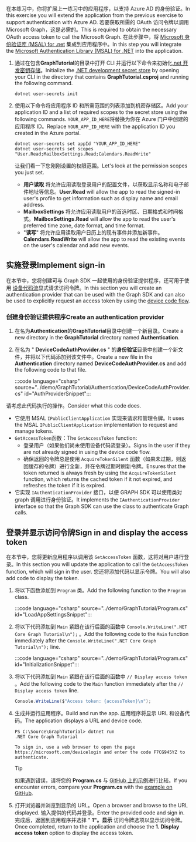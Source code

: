 <!-- markdownlint-disable MD002 MD041 -->

<span data-ttu-id="1a38b-101">在本练习中，你将扩展上一练习中的应用程序，以支持 Azure AD 的身份验证。</span><span class="sxs-lookup"><span data-stu-id="1a38b-101">In this exercise you will extend the application from the previous exercise to support authentication with Azure AD.</span></span> <span data-ttu-id="1a38b-102">若要获取所需的 OAuth 访问令牌以调用 Microsoft Graph，这是必需的。</span><span class="sxs-lookup"><span data-stu-id="1a38b-102">This is required to obtain the necessary OAuth access token to call the Microsoft Graph.</span></span> <span data-ttu-id="1a38b-103">在此步骤中，将 [Microsoft 身份验证库 (MSAL) for .net](https://github.com/AzureAD/microsoft-authentication-library-for-dotnet) 集成到应用程序中。</span><span class="sxs-lookup"><span data-stu-id="1a38b-103">In this step you will integrate the [Microsoft Authentication Library (MSAL) for .NET](https://github.com/AzureAD/microsoft-authentication-library-for-dotnet) into the application.</span></span>

1. <span data-ttu-id="1a38b-104">通过在包含**GraphTutorial**的目录中打开 CLI 并运行以下命令来初始化[.net 开发密钥存储](/aspnet/core/security/app-secrets)。</span><span class="sxs-lookup"><span data-stu-id="1a38b-104">Initialize the [.NET development secret store](/aspnet/core/security/app-secrets) by opening your CLI in the directory that contains **GraphTutorial.csproj** and running the following command.</span></span>

    ```Shell
    dotnet user-secrets init
    ```

1. <span data-ttu-id="1a38b-105">使用以下命令将应用程序 ID 和所需范围的列表添加到机密存储区。</span><span class="sxs-lookup"><span data-stu-id="1a38b-105">Add your application ID and a list of required scopes to the secret store using the following commands.</span></span> <span data-ttu-id="1a38b-106">`YOUR_APP_ID_HERE`将替换为你在 Azure 门户中创建的应用程序 ID。</span><span class="sxs-lookup"><span data-stu-id="1a38b-106">Replace `YOUR_APP_ID_HERE` with the application ID you created in the Azure portal.</span></span>

    ```Shell
    dotnet user-secrets set appId "YOUR_APP_ID_HERE"
    dotnet user-secrets set scopes "User.Read;MailboxSettings.Read;Calendars.ReadWrite"
    ```

    <span data-ttu-id="1a38b-107">让我们看一下您刚刚设置的权限范围。</span><span class="sxs-lookup"><span data-stu-id="1a38b-107">Let's look at the permission scopes you just set.</span></span>

    - <span data-ttu-id="1a38b-108">**用户读取** 将允许应用读取登录用户的配置文件，以获取显示名称和电子邮件地址等信息。</span><span class="sxs-lookup"><span data-stu-id="1a38b-108">**User.Read** will allow the app to read the signed-in user's profile to get information such as display name and email address.</span></span>
    - <span data-ttu-id="1a38b-109">**MailboxSettings** 将允许应用读取用户的首选时区、日期格式和时间格式。</span><span class="sxs-lookup"><span data-stu-id="1a38b-109">**MailboxSettings.Read** will allow the app to read the user's preferred time zone, date format, and time format.</span></span>
    - <span data-ttu-id="1a38b-110">"**读写**" 将允许应用读取用户日历上的现有事件并添加新事件。</span><span class="sxs-lookup"><span data-stu-id="1a38b-110">**Calendars.ReadWrite** will allow the app to read the existing events on the user's calendar and add new events.</span></span>

## <a name="implement-sign-in"></a><span data-ttu-id="1a38b-111">实施登录</span><span class="sxs-lookup"><span data-stu-id="1a38b-111">Implement sign-in</span></span>

<span data-ttu-id="1a38b-112">在本节中，您将创建可与 Graph SDK 一起使用的身份验证提供程序，还可用于使用 [设备代码流](https://docs.microsoft.com/azure/active-directory/develop/v2-oauth2-device-code)显式请求访问令牌。</span><span class="sxs-lookup"><span data-stu-id="1a38b-112">In this section you will create an authentication provider that can be used with the Graph SDK and can also be used to explicitly request an access token by using the [device code flow](https://docs.microsoft.com/azure/active-directory/develop/v2-oauth2-device-code).</span></span>

### <a name="create-an-authentication-provider"></a><span data-ttu-id="1a38b-113">创建身份验证提供程序</span><span class="sxs-lookup"><span data-stu-id="1a38b-113">Create an authentication provider</span></span>

1. <span data-ttu-id="1a38b-114">在名为**Authentication**的**GraphTutorial**目录中创建一个新目录。</span><span class="sxs-lookup"><span data-stu-id="1a38b-114">Create a new directory in the **GraphTutorial** directory named **Authentication**.</span></span>
1. <span data-ttu-id="1a38b-115">在名为 " **DeviceCodeAuthProvider.cs** " 的**身份验证**目录中创建一个新文件，并将以下代码添加到该文件中。</span><span class="sxs-lookup"><span data-stu-id="1a38b-115">Create a new file in the **Authentication** directory named **DeviceCodeAuthProvider.cs** and add the following code to that file.</span></span>

    :::code language="csharp" source="../demo/GraphTutorial/Authentication/DeviceCodeAuthProvider.cs" id="AuthProviderSnippet":::

<span data-ttu-id="1a38b-116">请考虑此代码执行的操作。</span><span class="sxs-lookup"><span data-stu-id="1a38b-116">Consider what this code does.</span></span>

- <span data-ttu-id="1a38b-117">它使用 MSAL `IPublicClientApplication` 实现来请求和管理令牌。</span><span class="sxs-lookup"><span data-stu-id="1a38b-117">It uses the MSAL `IPublicClientApplication` implementation to request and manage tokens.</span></span>
- <span data-ttu-id="1a38b-118">`GetAccessToken`函数：</span><span class="sxs-lookup"><span data-stu-id="1a38b-118">The `GetAccessToken` function:</span></span>
  - <span data-ttu-id="1a38b-119">登录用户（如果他们尚未使用设备代码流登录）。</span><span class="sxs-lookup"><span data-stu-id="1a38b-119">Signs in the user if they are not already signed in using the device code flow.</span></span>
  - <span data-ttu-id="1a38b-120">确保返回的令牌总是使用 `AcquireTokenSilent` 函数（如果未过期，则返回缓存的令牌）进行全新，并在令牌过期时刷新令牌。</span><span class="sxs-lookup"><span data-stu-id="1a38b-120">Ensures that the token returned is always fresh by using the `AcquireTokenSilent` function, which returns the cached token if it not expired, and refreshes the token if it is expired.</span></span>
- <span data-ttu-id="1a38b-121">它实现 `IAuthenticationProvider` 接口，以便 GRAPH SDK 可以使用类对 graph 调用进行身份验证。</span><span class="sxs-lookup"><span data-stu-id="1a38b-121">It implements the `IAuthenticationProvider` interface so that the Graph SDK can use the class to authenticate Graph calls.</span></span>

## <a name="sign-in-and-display-the-access-token"></a><span data-ttu-id="1a38b-122">登录并显示访问令牌</span><span class="sxs-lookup"><span data-stu-id="1a38b-122">Sign in and display the access token</span></span>

<span data-ttu-id="1a38b-123">在本节中，您将更新应用程序以调用该 `GetAccessToken` 函数，这将对用户进行登录。</span><span class="sxs-lookup"><span data-stu-id="1a38b-123">In this section you will update the application to call the `GetAccessToken` function, which will sign in the user.</span></span> <span data-ttu-id="1a38b-124">您还将添加代码以显示令牌。</span><span class="sxs-lookup"><span data-stu-id="1a38b-124">You will also add code to display the token.</span></span>

1. <span data-ttu-id="1a38b-125">将以下函数添加到 `Program` 类。</span><span class="sxs-lookup"><span data-stu-id="1a38b-125">Add the following function to the `Program` class.</span></span>

    :::code language="csharp" source="../demo/GraphTutorial/Program.cs" id="LoadAppSettingsSnippet":::

1. <span data-ttu-id="1a38b-126">将以下代码添加到 `Main` 紧跟在该行后面的函数中 `Console.WriteLine(".NET Core Graph Tutorial\n");` 。</span><span class="sxs-lookup"><span data-stu-id="1a38b-126">Add the following code to the `Main` function immediately after the `Console.WriteLine(".NET Core Graph Tutorial\n");` line.</span></span>

    :::code language="csharp" source="../demo/GraphTutorial/Program.cs" id="InitializationSnippet":::

1. <span data-ttu-id="1a38b-127">将以下代码添加到 `Main` 紧跟在该行后面的函数中 `// Display access token` 。</span><span class="sxs-lookup"><span data-stu-id="1a38b-127">Add the following code to the `Main` function immediately after the `// Display access token` line.</span></span>

    ```csharp
    Console.WriteLine($"Access token: {accessToken}\n");
    ```

1. <span data-ttu-id="1a38b-128">生成并运行应用程序。</span><span class="sxs-lookup"><span data-stu-id="1a38b-128">Build and run the app.</span></span> <span data-ttu-id="1a38b-129">应用程序将显示 URL 和设备代码。</span><span class="sxs-lookup"><span data-stu-id="1a38b-129">The application displays a URL and device code.</span></span>

    ```Shell
    PS C:\Source\GraphTutorial> dotnet run
    .NET Core Graph Tutorial

    To sign in, use a web browser to open the page https://microsoft.com/devicelogin and enter the code F7CG945YZ to authenticate.
    ```

    > [!TIP]
    > <span data-ttu-id="1a38b-130">如果遇到错误，请将您的 **Program.cs** 与 [GitHub 上的示例](https://github.com/microsoftgraph/msgraph-training-dotnet-core/blob/master/demo/GraphTutorial/Program.cs)进行比较。</span><span class="sxs-lookup"><span data-stu-id="1a38b-130">If you encounter errors, compare your **Program.cs** with the [example on GitHub](https://github.com/microsoftgraph/msgraph-training-dotnet-core/blob/master/demo/GraphTutorial/Program.cs).</span></span>

1. <span data-ttu-id="1a38b-131">打开浏览器并浏览到显示的 URL。</span><span class="sxs-lookup"><span data-stu-id="1a38b-131">Open a browser and browse to the URL displayed.</span></span> <span data-ttu-id="1a38b-132">输入提供的代码并登录。</span><span class="sxs-lookup"><span data-stu-id="1a38b-132">Enter the provided code and sign in.</span></span> <span data-ttu-id="1a38b-133">完成后，返回到应用程序并选择 " **1"。显示** 访问令牌选项以显示访问令牌。</span><span class="sxs-lookup"><span data-stu-id="1a38b-133">Once completed, return to the application and choose the **1. Display access token** option to display the access token.</span></span>
